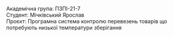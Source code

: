 Академічна група: ПЗПІ-21-7  
Студент: Мічківський Ярослав  
Проєкт: Програмна система контролю перевезень товарів що потребують низької температури зберігання